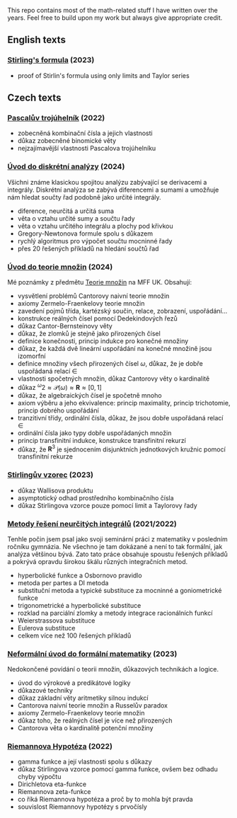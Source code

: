 This repo contains most of the math-related stuff I have written over the years. Feel free to build upon my work but always give appropriate credit.

## English texts

### [Stirling's formula](en/Stirlings_Formula_EN.pdf) (2023)

- proof of Stirlin's formula using only limits and Taylor series

## Czech texts

### [Pascalův trojúhelník](cs/Pascals_Triangle.pdf) (2022)

- zobecněná kombinační čísla a jejich vlastnosti
- důkaz zobecněné binomické věty
- nejzajímavější vlastnosti Pascalova trojúhelníku

### [Úvod do diskrétní analýzy](cs/Finite_Calculus.pdf) (2024)

Všichni známe klasickou spojitou analýzu zabývající se derivacemi a integrály. Diskrétní analýza se zabývá diferencemi a sumami a umožňuje nám hledat součty řad podobně jako určité integrály.

- diference, neurčitá a určitá suma
- věta o vztahu určité sumy a součtu řady
- věta o vztahu určitého integrálu a plochy pod křivkou
- Gregory-Newtonova formule spolu s důkazem
- rychlý algoritmus pro výpočet součtu mocninné řady
- přes 20 řešených příkladů na hledání součtů řad

### [Úvod do teorie množin](cs/Introduction_To_Set_Theory.pdf) (2024)

Mé poznámky z předmětu [Teorie množin](https://is.cuni.cz/studium/predmety/index.php?do=predmet&kod=NAIL063&fak=11320) na MFF UK.
Obsahují:

- vysvětlení problémů Cantorovy naivní teorie množin
- axiomy Zermelo-Fraenkelovy teorie množin
- zavedení pojmů třída, kartézský součin, relace, zobrazení, uspořádání...
- konstrukce reálných čísel pomocí Dedekindových řezů
- důkaz Cantor-Bernsteinovy věty
- důkaz, že zlomků je stejně jako přirozených čísel
- definice konečnosti, princip indukce pro konečné množiny
- důkaz, že každá dvě lineární uspořádání na konečné množině jsou izomorfní
- definice množiny všech přirozených čísel $\omega$, důkaz, že je dobře uspořádaná relací $\in$
- vlastnosti spočetných množin, důkaz Cantorovy věty o kardinalitě
- důkaz $^\omega 2\approx \mathcal{P}(\omega)\approx\mathbf{R}\approx[0,\,1]$
- důkaz, že algebraických čísel je spočetně mnoho
- axiom výběru a jeho ekvivalence: princip maximality, princip trichotomie, princip dobrého uspořádání
- tranzitivní třídy, ordinální čísla, důkaz, že jsou dobře uspořádaná relací $\in$
- ordinální čísla jako typy dobře uspořádaných množin
- princip transfinitní indukce, konstrukce transfinitní rekurzí
- důkaz, že $\mathbf{R}^3$ je sjednocením disjunktních jednotkových kružnic pomocí transfinitní rekurze

### [Stirlingův vzorec](cs/Stirlings_Formula_CS.pdf) (2023)

- důkaz Wallisova produktu
- asymptotický odhad prostředního kombinačního čísla
- důkaz Stirlingova vzorce pouze pomocí limit a Taylorovy řady

### [Metody řešení neurčitých integrálů](cs/Methods_for_Finding_Antiderivatives.pdf) (2021/2022)

Tenhle počin jsem psal jako svoji seminární práci z matematiky v posledním ročníku gymnázia. Ne všechno je tam dokázané a není to tak formální, jak analýza většinou bývá. Zato tato práce obsahuje spoustu řešených příkladů a pokrývá opravdu širokou škálu různých integračních metod.

- hyperbolické funkce a Osbornovo pravidlo
- metoda per partes a DI metoda
- substituční metoda a typické substituce za mocninné a goniometrické funkce
- trigonometrické a hyperbolické substituce
- rozklad na parciální zlomky a metody integrace racionálních funkcí
- Weierstrassova substituce
- Eulerova substituce
- celkem více než 100 řešených příkladů

### [Neformální úvod do formální matematiky](cs/Uvod_do_formalni_matematiky.pdf) (2023)

Nedokončené povídání o teorii množin, důkazových technikách a logice.

- úvod do výrokové a predikátové logiky
- důkazové techniky
- důkaz základní věty aritmetiky silnou indukcí
- Cantorova naivní teorie množin a Russelův paradox
- axiomy Zermelo-Fraenkelovy teorie množin
- důkaz toho, že reálných čísel je více než přirozených
- Cantorova věta o kardinalitě potenční množiny

### [Riemannova Hypotéza](cs/Riemann_Hypothesis.pdf) (2022)

- gamma funkce a její vlastnosti spolu s důkazy
- důkaz Stirlingova vzorce pomocí gamma funkce, ovšem bez odhadu chyby výpočtu
- Dirichletova eta-funkce
- Riemannova zeta-funkce
- co říká Riemannova hypotéza a proč by to mohla být pravda
- souvislost Riemannovy hypotézy s prvočísly
